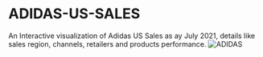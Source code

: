 # ADIDAS-US-SALES
An Interactive visualization of Adidas US Sales as ay July 2021, details like sales region, channels, retailers and products performance.
![ADIDAS](https://github.com/EjioguUgochukwu18/ADIDAS-US-SALES/assets/96904709/28d4670a-29cd-41b5-86d6-8a1195921cb1)

